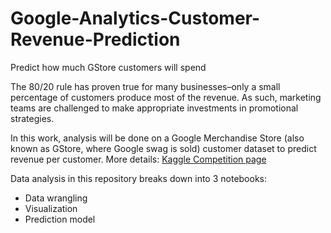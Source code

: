 # Google-Analytics-Customer-Revenue-Prediction
Predict how much GStore customers will spend

The 80/20 rule has proven true for many businesses–only a small percentage of customers produce most of the revenue. As such, marketing teams are challenged to make appropriate investments in promotional strategies.

In this work, analysis will be done on a Google Merchandise Store (also known as GStore, where Google swag is sold) customer dataset to predict revenue per customer. More details: [Kaggle Competition page](https://www.kaggle.com/c/ga-customer-revenue-prediction)

Data analysis in this repository breaks down into 3 notebooks:
* Data wrangling
* Visualization
* Prediction model 
